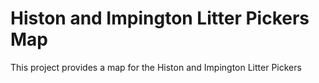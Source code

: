 # Histon and Impington Litter Pickers Map

This project provides a map for the Histon and Impington Litter Pickers
